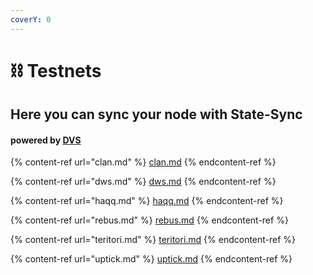 ```yaml
---
coverY: 0
---
```


# ⛓ Testnets

## Here you can sync your node with State-Sync

#### powered by [DVS](https://validators.network/)

{% content-ref url="clan.md" %}
[clan.md](clan.md)
{% endcontent-ref %}

{% content-ref url="dws.md" %}
[dws.md](dws.md)
{% endcontent-ref %}

{% content-ref url="haqq.md" %}
[haqq.md](haqq.md)
{% endcontent-ref %}

{% content-ref url="rebus.md" %}
[rebus.md](rebus.md)
{% endcontent-ref %}

{% content-ref url="teritori.md" %}
[teritori.md](teritori.md)
{% endcontent-ref %}

{% content-ref url="uptick.md" %}
[uptick.md](uptick.md)
{% endcontent-ref %}

